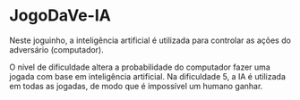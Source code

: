 # JogoDaVe-IA

Neste joguinho, a inteligência artificial é utilizada para controlar as ações do adversário (computador).

O nível de dificuldade altera a probabilidade do computador fazer uma jogada com base em inteligência artificial.
Na dificuldade 5, a IA é utilizada em todas as jogadas, de modo que é impossível um humano ganhar.
